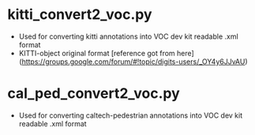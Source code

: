 # kitti_convert2_voc.py
- Used for converting kitti annotations into VOC dev kit readable .xml format
- KITTI-object original format [reference got from here] (https://groups.google.com/forum/#!topic/digits-users/_OY4y6JJvAU)


# cal_ped_convert2_voc.py
- Used for converting caltech-pedestrian annotations into VOC dev kit readable .xml format

